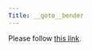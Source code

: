 ```yaml
---
Title: __goto__bender
---
```


<head><meta http-equiv="refresh" content="1; url=/wiki/projects/archive/bender" /></head><body><p>Please follow <a href="/wiki/projects/archive/bender">this link</a>.</p></body>
